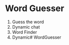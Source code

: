 # Word Guesser

1. Guess the word 
2. Dynamic chat
3. Word Finder
4. Dynamic#   W o r d G u e s s e r  
 